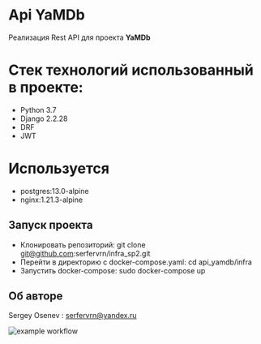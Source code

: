 # Api **YaMDb**

Реализация Rest API для проекта  **YaMDb**

#  Стек технологий использованный в проекте:

-   Python 3.7
-   Django 2.2.28
-   DRF
-   JWT

# Используется
- postgres:13.0-alpine
- nginx:1.21.3-alpine

## Запуск проекта

- Клонировать репозиторий: git clone git@github.com:serfervrn/infra_sp2.git
- Перейти в директорию с docker-compose.yaml:  cd api_yamdb/infra
- Запустить docker-compose: sudo docker-compose up 

## Об авторе
Sergey Osenev : serfervrn@yandex.ru

![example workflow](https://github.com/serfervrn/yamdb_final/tree/master/github/workflows/yamdb_final.yml/badge.svg)
